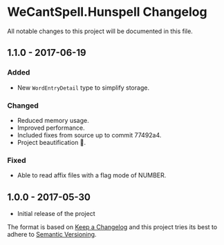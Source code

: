 # WeCantSpell.Hunspell Changelog

All notable changes to this project will be documented in this file.

## 1.1.0 - 2017-06-19
### Added
- New `WordEntryDetail` type to simplify storage.

### Changed
- Reduced memory usage.
- Improved performance.
- Included fixes from source up to commit 77492a4.
- Project beautification 🐝.

### Fixed
- Able to read affix files with a flag mode of NUMBER.

## 1.0.0 - 2017-05-30
- Initial release of the project

The format is based on [Keep a Changelog](http://keepachangelog.com/) and this project tries its best to adhere to [Semantic Versioning](http://semver.org/).
